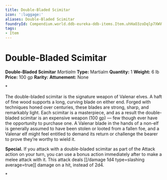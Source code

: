 ```yaml
---
title: Double-Bladed Scimitar
icon: ':luggage:'
aliases: Double-Bladed Scimitar
foundryId: Compendium.world.ddb-eureka-ddb-items.Item.uhHaO3zoDqlp7XWV
tags:
- Item
---
```


# Double-Bladed Scimitar

**Double-Bladed Scimitar**
_Martialm_
**Type:** Martialm
**Quantity:** 1
**Weight:** 6 lb
**Price:** 100 gp
**Rarity:** 
**Attunement:** None

*<p>The double-bladed scimitar is the signature weapon of Valenar elves. A haft of fine wood supports a long, curving blade on either end. Forged with techniques honed over centuries, these blades are strong, sharp, and remarkably light. Each scimitar is a masterpiece, and as a result the double-bladed scimitar is an expensive weapon (100 gp) — few though ever have the opportunity to purchase one. A Valenar blade in the hands of a non-elf is generally assumed to have been stolen or looted from a fallen foe, and a Valenar elf might feel entitled to demand its return or challenge the bearer to prove they’re worthy to wield it.

**Special.** If you attack with a double-bladed scimitar as part of the Attack action on your turn, you can use a bonus action immediately after to make a melee attack with it. This attack deals  [[/damage 1d4 type=slashing average=true]] damage on a hit, instead of 2d4.</p>*